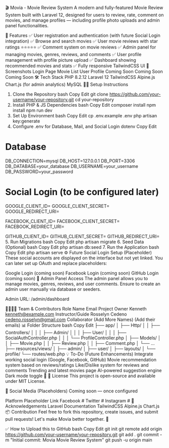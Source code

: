 🎬 Movia - Movie Review System
A modern and fully-featured Movie Review System built with Laravel 12, designed for users to review, rate, comment on movies, and manage profiles — including profile photo uploads and admin panel functionalities.

🚀 Features
✅ User registration and authentication (with future Social Login integration)
✅ Browse and search movies
✅ User movie reviews with star ratings ⭐⭐⭐⭐⭐
✅ Comment system on movie reviews
✅ Admin panel for managing movies, genres, reviews, and comments
✅ User profile management with profile picture upload
✅ Dashboard showing recommended movies and stats
✅ Fully responsive TailwindCSS UI
📸 Screenshots
Login Page	Movie List	User Profile
Coming Soon	Coming Soon	Coming Soon
🛠️ Tech Stack
PHP 8.2.12
Laravel 12
TailwindCSS
Alpine.js
Chart.js (for admin analytics)
MySQL
🧑‍💻 Setup Instructions
1. Clone the Repository
bash
Copy
Edit
git clone https://github.com/your-username/your-repository.git
cd your-repository
2. Install PHP & JS Dependencies
bash
Copy
Edit
composer install
npm install
npm run dev
3. Set Up Environment
bash
Copy
Edit
cp .env.example .env
php artisan key:generate
4. Configure .env for Database, Mail, and Social Login
dotenv
Copy
Edit
# Database
DB_CONNECTION=mysql
DB_HOST=127.0.0.1
DB_PORT=3306
DB_DATABASE=your_database
DB_USERNAME=your_username
DB_PASSWORD=your_password

# Social Login (to be configured later)
GOOGLE_CLIENT_ID=
GOOGLE_CLIENT_SECRET=
GOOGLE_REDIRECT_URI=

FACEBOOK_CLIENT_ID=
FACEBOOK_CLIENT_SECRET=
FACEBOOK_REDIRECT_URI=

GITHUB_CLIENT_ID=
GITHUB_CLIENT_SECRET=
GITHUB_REDIRECT_URI=
5. Run Migrations
bash
Copy
Edit
php artisan migrate
6. Seed Data (Optional)
bash
Copy
Edit
php artisan db:seed
7. Run the Application
bash
Copy
Edit
php artisan serve
⚙️ Future Social Login Setup (Placeholder)
These social accounts are displayed on the interface but not yet linked. You can later set up OAuth and replace placeholders:

Google Login (coming soon)
Facebook Login (coming soon)
GitHub Login (coming soon)
🔐 Admin Panel Access
The admin panel allows you to manage movies, genres, reviews, and user comments. Ensure to create an admin user manually via database or seeders.

Admin URL: /admin/dashboard

👨‍👩‍👧‍👦 Team & Contributors
Role	Name	Email
Project Owner	Kenneth	kenneth@example.com
Instructor/Guide	Rosselyn Cedeno	cedeno.rosselyn@gmail.com
Collaborator	(Add More Names)	(Add their emails)
📊 Folder Structure
bash
Copy
Edit
├── app/
│   ├── Http/
│   │   ├── Controllers/
│   │   │   ├── Admin/
│   │   │   ├── User/
│   │   │   ├── SocialAuthController.php
│   │   │   └── ProfileController.php
│   ├── Models/
│   │   ├── Movie.php
│   │   ├── Review.php
│   │   ├── Comment.php
│   └── ...
├── resources/views/
│   ├── admin/
│   ├── user/
│   ├── layouts/
│   └── profile/
└── routes/web.php
💡 To-Do (Future Enhancements)
 Integrate working social login (Google, Facebook, GitHub)
 Movie recommendation system based on reviews/ratings
 Like/Dislike system for reviews and comments
 Trending and latest movies page
 AI-powered suggestion engine
 Dark mode toggle 🌙
📜 License
This project is open-source and available under MIT License.

📱 Social Media (Placeholders)
Coming soon — once configured

Platform	Placeholder Link
Facebook	#
Twitter	#
Instagram	#
🙏 Acknowledgements
Laravel Documentation
TailwindCSS
Alpine.js
Chart.js
📦 Contribution
Feel free to fork this repository, create issues, and submit pull requests! Let's make Movia better together. 🌟

✅ How to Upload this to GitHub
bash
Copy
Edit
git init
git remote add origin https://github.com/your-username/your-repository.git
git add .
git commit -m "Initial commit: Movia Movie Review System"
git push -u origin main
